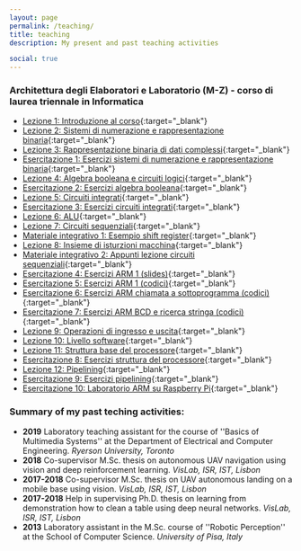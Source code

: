 ```yaml
---
layout: page
permalink: /teaching/
title: teaching
description: My present and past teaching activities

social: true
---
```


### Architettura degli Elaboratori e Laboratorio (M-Z) - corso di laurea triennale in Informatica

* [Lezione 1: Introduzione al corso](../assets/pdf/introduzione-al-corso.pdf){:target="\_blank"}
* [Lezione 2: Sistemi di numerazione e rappresentazione binaria](../assets/pdf/Sistemi-di-numerazione-e-rappresentazione-binaria.pdf){:target="\_blank"}
* [Lezione 3: Rappresentazione binaria di dati complessi](../assets/pdf/Rappresentazione-binaria-di-dati-complessi.pdf){:target="\_blank"}
* [Esercitazione 1: Esercizi sistemi di numerazione e rappresentazione binaria](../assets/pdf/Esercizi-sistemi-di-numerazione-e-rappresentazione-binaria.pdf){:target="\_blank"}
* [Lezione 4: Algebra booleana e circuiti logici](../assets/pdf/algebra-booleana-e-circuiti-logici.pdf){:target="\_blank"}
* [Esercitazione 2: Esercizi algebra booleana](../assets/pdf/Esercizi-algebra-booleana.pdf){:target="\_blank"}
* [Lezione 5: Circuiti integrati](../assets/pdf/Tecnologia-microelettronica.pdf){:target="\_blank"}
* [Esercitazione 3: Esercizi circuiti integrati](../assets/pdf/Esercizi-circuiti-logici.pdf){:target="\_blank"}
* [Lezione 6: ALU](../assets/pdf/ALU.pdf){:target="\_blank"}
* [Lezione 7: Circuiti sequenziali](../assets/pdf/Reti-sequenziali.pdf){:target="\_blank"}
* [Materiale integrativo 1: Esempio shift register](../assets/img/Esempio_Shift_register.png){:target="\_blank"}
* [Lezione 8: Insieme di isturzioni macchina](../assets/pdf/Insieme-di-istruzioni-macchina.pdf){:target="\_blank"}
* [Materiale integrativo 2: Appunti lezione circuiti sequenziali](../assets/archives/Appunti-lezione-2.zip){:target="\_blank"}
* [Esercitazione 4: Esercizi ARM 1 (slides)](../assets/pdf/Esercitazione-ARM-1.pdf){:target="\_blank"}
* [Esercitazione 5: Esercizi ARM 1 (codici)](../assets/archives/Esercizi_assembly_1.zip){:target="\_blank"}
* [Esercitazione 6: Esercizi ARM chiamata a sottoprogramma (codici)](../assets/archives/Esercizi_assembly_2.zip){:target="\_blank"}
* [Esercitazione 7: Esercizi ARM BCD e ricerca stringa (codici)](../assets/archives/Esercizi_assembly_3.zip){:target="\_blank"}
* [Lezione 9: Operazioni di ingresso e uscita](../assets/pdf/Operazioni-di-ingresso-e-uscita.pdf){:target="\_blank"}
* [Lezione 10: Livello software](../assets/pdf/Livello-software.pdf){:target="\_blank"}
* [Lezione 11: Struttura base del processore](../assets/pdf/Struttura-base-del-processore.pdf){:target="\_blank"}
* [Esercitazione 8: Esercizi struttura del processore](../assets/pdf/Esercizi-struttura-del-processore.pdf){:target="\_blank"}
* [Lezione 12: Pipelining](../assets/pdf/Pipelining.pdf){:target="\_blank"}
* [Esercitazione 9: Esercizi pipelining](../assets/pdf/Esercizi-pipelining.pdf){:target="\_blank"}
* [Esercitazione 10: Laboratorio ARM su Raspberry Pi](https://github.com/nigno17/ARM_lab){:target="\_blank"}

### Summary of my past teching activities:

* <b>2019</b> Laboratory teaching assistant for the course of ''Basics of Multimedia Systems'' at the Department of Electrical and Computer Engineering. <i>Ryerson University, Toronto</i>
* <b>2018</b> Co-supervisor M.Sc. thesis on autonomous UAV navigation using vision and deep reinforcement learning. <i>VisLab, ISR, IST, Lisbon</i>
* <b>2017-2018</b> Co-supervisor M.Sc. thesis on UAV autonomous landing on a mobile base using vision. <i>VisLab, ISR, IST, Lisbon</i>
* <b>2017-2018</b> Help in supervising Ph.D. thesis on learning from demonstration how to clean a table using deep neural networks. <i>VisLab, ISR, IST, Lisbon</i>
* <b>2013</b> Laboratory assistant in the M.Sc. course of ''Robotic Perception'' at the School of Computer Science. <i>University of Pisa, Italy</i>
